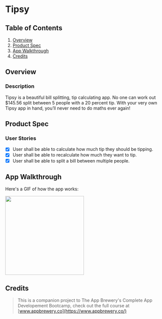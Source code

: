 # Tipsy

## Table of Contents
1. [Overview](#Overview)
2. [Product Spec](#Product-Spec)
3. [App Walkthrough](#App-Walkthrough)
4. [Credits](#Credits)

## Overview
### Description

Tipsy is a beautiful bill splitting, tip calculating app. No one can work out $145.56 split between 5 people with a 20 percent tip. With your very own Tipsy app in hand, you’ll never need to do maths ever again!

## Product Spec
### User Stories

- [X] User shall be able to calculate how much tip they should be tipping.
- [X] User shall be able to recalculate how much they want to tip.
- [X] User shall be able to split a bill between multiple people.

## App Walkthrough

Here's a GIF of how the app works:

<img src="ADD_GIF_LINK" width=250><br>

## Credits

>This is a companion project to The App Brewery's Complete App Developement Bootcamp, check out the full course at [www.appbrewery.co](https://www.appbrewery.co/)
